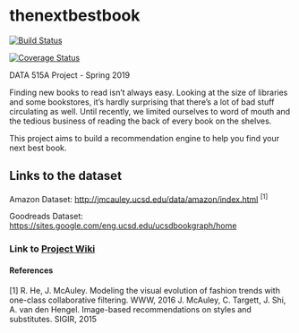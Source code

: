 # thenextbestbook

[![Build Status](https://travis-ci.org/kfrankc/thenextbestbook.svg?branch=master)](https://travis-ci.org/kfrankc/thenextbestbook)

[![Coverage Status](https://coveralls.io/repos/github/kfrankc/thenextbestbook/badge.svg?branch=master)](https://coveralls.io/github/kfrankc/thenextbestbook?branch=master)

DATA 515A Project - Spring 2019

Finding new books to read isn’t always easy. Looking at the size of libraries and some bookstores, it’s hardly surprising that there’s a lot of bad stuff circulating as well. Until recently, we limited ourselves to word of mouth and the tedious business of reading the back of every book on the shelves.

This project aims to build a recommendation engine to help you find your next best book.

## Links to the dataset

Amazon Dataset: http://jmcauley.ucsd.edu/data/amazon/index.html <sup>[1]</sup>

Goodreads Dataset: https://sites.google.com/eng.ucsd.edu/ucsdbookgraph/home

### Link to [Project Wiki](https://github.com/kfrankc/thenextbestbook/wiki)

#### References
[1]
R. He, J. McAuley. Modeling the visual evolution of fashion trends with one-class collaborative filtering. WWW, 2016 
J. McAuley, C. Targett, J. Shi, A. van den Hengel. Image-based recommendations on styles and substitutes. SIGIR, 2015
